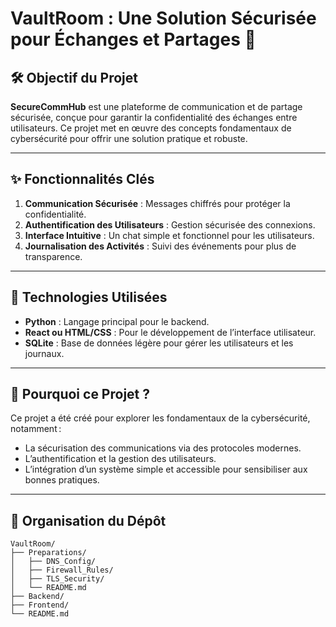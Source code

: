 # VaultRoom : Une Solution Sécurisée pour Échanges et Partages 🔐  

## 🛠️ Objectif du Projet  
**SecureCommHub** est une plateforme de communication et de partage sécurisée, conçue pour garantir la confidentialité des échanges entre utilisateurs. Ce projet met en œuvre des concepts fondamentaux de cybersécurité pour offrir une solution pratique et robuste.  

---

## ✨ Fonctionnalités Clés  
1. **Communication Sécurisée** : Messages chiffrés pour protéger la confidentialité.  
2. **Authentification des Utilisateurs** : Gestion sécurisée des connexions.  
3. **Interface Intuitive** : Un chat simple et fonctionnel pour les utilisateurs.  
4. **Journalisation des Activités** : Suivi des événements pour plus de transparence.  

---

## 🌟 Technologies Utilisées  
- **Python** : Langage principal pour le backend.  
- **React ou HTML/CSS** : Pour le développement de l’interface utilisateur.  
- **SQLite** : Base de données légère pour gérer les utilisateurs et les journaux.  

---

## 🚀 Pourquoi ce Projet ?  
Ce projet a été créé pour explorer les fondamentaux de la cybersécurité, notamment :  
- La sécurisation des communications via des protocoles modernes.  
- L’authentification et la gestion des utilisateurs.  
- L’intégration d’un système simple et accessible pour sensibiliser aux bonnes pratiques.  

---

## 📂 Organisation du Dépôt  

```plaintext
VaultRoom/
├── Preparations/
│   ├── DNS_Config/
│   ├── Firewall_Rules/
│   ├── TLS_Security/
│   └── README.md
├── Backend/
├── Frontend/
└── README.md



